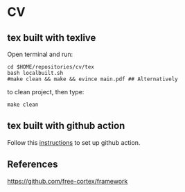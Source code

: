 # CV

## tex built with texlive
Open terminal and run:
```
cd $HOME/repositories/cv/tex
bash localbuilt.sh
#make clean && make && evince main.pdf ## Alternatively
```
to clean project, then type:
```
make clean
```

## tex built with github action 
Follow this [instructions](https://github.com/free-cortex/framework/tree/main/workflow) to set up github action.

## References 
https://github.com/free-cortex/framework